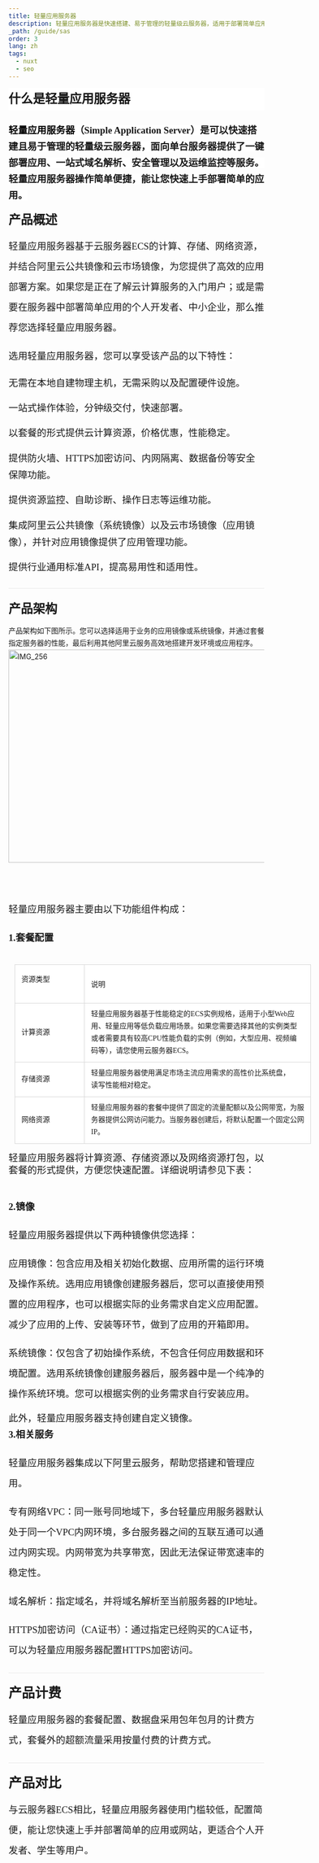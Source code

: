 ```yaml
---
title: 轻量应用服务器
description: 轻量应用服务器是快速搭建、易于管理的轻量级云服务器，适用于部署简单应用。
_path: /guide/sas
order: 3
lang: zh
tags:
  - nuxt
  - seo
---
```


<div>
      <h1
        style="
          margin-top: 0pt;
          margin-bottom: 0pt;
          line-height: 33pt;
          background-color: #ffffff;
        "
      >
        <span
          style="
            font-family: '微软雅黑';
            font-size: 18pt;
            ;
            color: #181818;
            background-color: #ffffff;
          "
          >什么是轻量应用服务器</span
        >
      </h1>
      <div
        style="
          margin-bottom: 12pt;
          clear: both;
        "
      >
        <h2
          style="
            margin-top: 0pt;
            margin-bottom: 0pt;
            line-height: 24pt;
            padding-top: 18pt;
            padding-bottom: 12pt;
          "
        >
          <a
            href="https://www.alibabacloud.com/product/swas"
            target="https://www.alibabacloud.com/help/zh/simple-application-server/product-overview/_blank"
            style="text-decoration: none"
            ><span
              style="
                font-family: '微软雅黑';
                font-size: 14pt;
                ;
                color: #000;
                background-color: #ffffff;
              "
              >轻量应用服务器</span
            ></a
          ><span
            style="
              font-family: '微软雅黑';
              font-size: 14pt;
              ;
              color: #181818;
              background-color: #ffffff;
            "
            >（Simple Application
            Server）是可以快速搭建且易于管理的轻量级云服务器，面向单台服务器提供了一键部署应用、一站式域名解析、安全管理以及运维监控等服务。轻量应用服务器操作简单便捷，能让您快速上手部署简单的应用。</span
          >
        </h2>
        <h2 style="margin-top: 0pt; margin-bottom: 0pt; line-height: 24pt">
          <span
            style="
              font-family: '微软雅黑';
              font-size: 18pt;
              ;
              color: #181818;
            "
            >产品概述</span
          >
        </h2>
      </div>
      <p style="margin-top: 0pt; margin-bottom: 12pt; line-height: 30pt">
        <span
          style="font-family: '微软雅黑'; font-size: 14pt; "
          >轻量应用服务器基于云服务器ECS的计算、存储、网络资源，并结合阿里云公共镜像和云市场镜像，为您提供了高效的应用部署方案。如果您是正在了解云计算服务的入门用户；或是需要在服务器中部署简单应用的个人开发者、中小企业，那么推荐您选择轻量应用服务器。</span
        >
      </p>
      <p style="margin-top: 0pt; margin-bottom: 12pt; line-height: 30pt">
        <span
          style="
            font-family: '微软雅黑';
            font-size: 14pt;
            ;
            color: #181818;
            background-color: #ffffff;
          "
          >选用轻量应用服务器，您可以享受该产品的以下特性：</span
        >
      </p>
      <p style="margin-top: 0pt; margin-bottom: 12pt; line-height: 25pt">
        <span
          style="font-family: '微软雅黑'; font-size: 14pt; "
          >无需在本地自建物理主机，无需采购以及配置硬件设施。</span
        >
      </p>
      <p style="margin-top: 0pt; margin-bottom: 12pt; line-height: 25pt">
        <span
          style="font-family: '微软雅黑'; font-size: 14pt; "
          >一站式操作体验，分钟级交付，快速部署。</span
        >
      </p>
      <p style="margin-top: 0pt; margin-bottom: 12pt; line-height: 25pt">
        <span
          style="font-family: '微软雅黑'; font-size: 14pt; "
          >以套餐的形式提供云计算资源，价格优惠，性能稳定。</span
        >
      </p>
      <p style="margin-top: 0pt; margin-bottom: 12pt; line-height: 25pt">
        <span
          style="font-family: '微软雅黑'; font-size: 14pt; "
          >提供防火墙、HTTPS加密访问、内网隔离、数据备份等安全保障功能。</span
        >
      </p>
      <p style="margin-top: 0pt; margin-bottom: 12pt; line-height: 25pt">
        <span
          style="font-family: '微软雅黑'; font-size: 14pt; "
          >提供资源监控、自助诊断、操作日志等运维功能。</span
        >
      </p>
      <p style="margin-top: 0pt; margin-bottom: 12pt; line-height: 25pt">
        <span
          style="font-family: '微软雅黑'; font-size: 14pt; "
          >集成阿里云公共镜像（系统镜像）以及云市场镜像（应用镜像），并针对应</span
        ><span
          style="font-family: '微软雅黑'; font-size: 14pt; "
          >用镜像提供了应用管理功能。</span
        >
      </p>
      <p style="margin-top: 0pt; margin-bottom: 12pt; line-height: 25pt">
        <span
          style="font-family: '微软雅黑'; font-size: 14pt; "
          >提供行业通用标准API，提高易用性和适用性。</span
        >
      </p>
      <h2
        style="
          margin-top: 18pt;
          margin-bottom: 12pt;
          line-height: 24pt;
          border-top: 0.75pt solid #e9e9e9;
          padding-top: 18pt;
        "
      >
        <span
          style="
            font-family: '微软雅黑';
            font-size: 18pt;
            ;
            color: #181818;
          "
          >产品架构</span
        >
      </h2>
      <p style="margin-top: 0pt; margin-bottom: 12pt; line-height: 18pt">
        <span
          style="font-family: '微软雅黑'; font-size: 10.5pt; "
          >产品架构如下图所示。您可以选择适用于业务的应用镜像或系统镜像，并通过套餐指定服务器的性能，最后利用其他阿里云服务高效地搭建开发环境或应用程序。</span
        ><img
          src="/assets/IMG/guide/sas.png"
          width="562"
          height="419"
          alt="IMG_256"
          style="
            -aw-left-pos: 0pt;
            -aw-rel-hpos: column;
            -aw-rel-vpos: paragraph;
            -aw-top-pos: 0pt;
            -aw-wrap-type: inline;
          "
        />
      </p>
      <p style="margin-top: 0pt; margin-bottom: 12pt; line-height: 30pt">
        <span
          style="font-family: '微软雅黑'; font-size: 14pt; "
          >&#xa0;</span
        >
      </p>
      <p style="margin-top: 0pt; margin-bottom: 12pt; line-height: 30pt">
        <span
          style="font-family: '微软雅黑'; font-size: 14pt; "
          >轻量应用服务器主要由以下功能组件构成：</span
        >
      </p>
      <p style="margin-top: 0pt; margin-bottom: 12pt; line-height: 30pt">
        <span
          style="
            font-family: '微软雅黑';
            font-size: 14pt;
            font-weight: bold;
            ;
            color: #181818;
            background-color: #ffffff;
          "
          >1.套餐配置</span
        >
      </p>
      <table
        cellspacing="0"
        cellpadding="0"
        style="
          width: 906.9pt;
          margin-right: 9pt;
          margin-left: 9pt;
          border-collapse: collapse;
          float: left;
        "
      >
        <tr>
          <td
            style="
              width: 83.5pt;
              border: 0.75pt solid #d8d8d8;
              padding: 7.12pt 9.38pt;
              vertical-align: middle;
              background-color: #ffffff;
            "
          >
            <p style="margin-top: 0pt; margin-bottom: 12pt; line-height: 30pt">
              <span
                style="
                  font-family: '微软雅黑';
                  font-size: 10.5pt;
                  ;
                "
                >资源类型</span
              >
            </p>
          </td>
          <td
            style="
              border: 0.75pt solid #d8d8d8;
              padding: 7.12pt 9.38pt;
              vertical-align: middle;
              background-color: #ffffff;
            "
          >
            <p style="margin-top: 0pt; margin-bottom: 0pt; font-size: 10.5pt">
              <span style="font-family: '微软雅黑'; "
                >说明</span
              >
            </p>
          </td>
        </tr>
        <tr>
          <td
            style="
              width: 83.5pt;
              border: 0.75pt solid #d8d8d8;
              padding: 7.12pt 9.38pt;
              vertical-align: middle;
              background-color: #ffffff;
            "
          >
            <p style="margin-top: 0pt; margin-bottom: 0pt; line-height: 18pt">
              <span
                style="
                  font-family: '微软雅黑';
                  font-size: 10.5pt;
                  ;
                "
                >计算资源</span
              >
            </p>
          </td>
          <td
            style="
              border: 0.75pt solid #d8d8d8;
              padding: 7.12pt 9.38pt;
              vertical-align: middle;
              background-color: #ffffff;
            "
          >
            <p style="margin-top: 0pt; margin-bottom: 0pt; line-height: 18pt">
              <span
                style="
                  font-family: '微软雅黑';
                  font-size: 10.5pt;
                  ;
                "
                >轻量应用服务器基于性能稳定的</span
              ><span
                style="
                  font-family: Calibri;
                  font-size: 10.5pt;
                  ;
                "
                >ECS</span
              ><span
                style="
                  font-family: '微软雅黑';
                  font-size: 10.5pt;
                  ;
                "
                >实例规格，适用于小型</span
              ><span
                style="
                  font-family: Calibri;
                  font-size: 10.5pt;
                  ;
                "
                >Web</span
              ><span
                style="
                  font-family: '微软雅黑';
                  font-size: 10.5pt;
                  ;
                "
                >应</span
              >
            </p>
            <p style="margin-top: 0pt; margin-bottom: 0pt; line-height: 18pt">
              <span
                style="
                  font-family: '微软雅黑';
                  font-size: 10.5pt;
                  ;
                "
                >用、轻量应用等低负载应用场景。如果您需要选择其他的实例类型</span
              >
            </p>
            <p style="margin-top: 0pt; margin-bottom: 0pt; line-height: 18pt">
              <span
                style="
                  font-family: '微软雅黑';
                  font-size: 10.5pt;
                  ;
                "
                >或者需要具有较高</span
              ><span
                style="
                  font-family: Calibri;
                  font-size: 10.5pt;
                  ;
                "
                >CPU</span
              ><span
                style="
                  font-family: '微软雅黑';
                  font-size: 10.5pt;
                  ;
                "
                >性能负载的实例（例如，大型应用、视频编</span
              >
            </p>
            <p style="margin-top: 0pt; margin-bottom: 0pt; line-height: 18pt">
              <span
                style="
                  font-family: '微软雅黑';
                  font-size: 10.5pt;
                  ;
                "
                >码等），请您使用云服务器</span
              ><span
                style="
                  font-family: Calibri;
                  font-size: 10.5pt;
                  ;
                "
                >ECS</span
              ><span
                style="
                  font-family: '微软雅黑';
                  font-size: 10.5pt;
                  ;
                "
                >。</span
              >
            </p>
          </td>
        </tr>
        <tr>
          <td
            style="
              width: 83.5pt;
              border: 0.75pt solid #d8d8d8;
              padding: 7.12pt 9.38pt;
              vertical-align: middle;
              background-color: #ffffff;
            "
          >
            <p style="margin-top: 0pt; margin-bottom: 0pt; line-height: 18pt">
              <span
                style="
                  font-family: '微软雅黑';
                  font-size: 10.5pt;
                  ;
                "
                >存储资源</span
              >
            </p>
          </td>
          <td
            style="
              border: 0.75pt solid #d8d8d8;
              padding: 7.12pt 9.38pt;
              vertical-align: middle;
              background-color: #ffffff;
            "
          >
            <p style="margin-top: 0pt; margin-bottom: 0pt; line-height: 18pt">
              <span
                style="
                  font-family: '微软雅黑';
                  font-size: 10.5pt;
                  ;
                "
                >轻量应用服务器使用满足市场主流应用需求的高性价比系统盘，</span
              >
            </p>
            <p style="margin-top: 0pt; margin-bottom: 0pt; line-height: 18pt">
              <span
                style="
                  font-family: '微软雅黑';
                  font-size: 10.5pt;
                  ;
                "
                >读写性能相对稳定。</span
              >
            </p>
          </td>
        </tr>
        <tr>
          <td
            style="
              width: 83.5pt;
              border: 0.75pt solid #d8d8d8;
              padding: 7.12pt 9.38pt;
              vertical-align: middle;
              background-color: #ffffff;
            "
          >
            <p style="margin-top: 0pt; margin-bottom: 0pt; line-height: 18pt">
              <span
                style="
                  font-family: '微软雅黑';
                  font-size: 10.5pt;
                  ;
                "
                >网络资源</span
              >
            </p>
          </td>
          <td
            style="
              border: 0.75pt solid #d8d8d8;
              padding: 7.12pt 9.38pt;
              vertical-align: middle;
              background-color: #ffffff;
            "
          >
            <p style="margin-top: 0pt; margin-bottom: 0pt; line-height: 18pt">
              <span
                style="
                  font-family: '微软雅黑';
                  font-size: 10.5pt;
                  ;
                "
                >轻量应用服务器的套餐中提供了固定的流量配额以及公网带宽，为服</span
              >
            </p>
            <p style="margin-top: 0pt; margin-bottom: 0pt; line-height: 18pt">
              <span
                style="
                  font-family: '微软雅黑';
                  font-size: 10.5pt;
                  ;
                "
                >务器提供公网访问能力。当服务器创建后，将默认配置一个固定公网</span
              >
            </p>
            <p style="margin-top: 0pt; margin-bottom: 0pt; line-height: 18pt">
              <span
                style="
                  font-family: Calibri;
                  font-size: 10.5pt;
                  ;
                "
                >IP</span
              ><span
                style="
                  font-family: '微软雅黑';
                  font-size: 10.5pt;
                  ;
                "
                >。</span
              >
            </p>
          </td>
        </tr>
      </table>
      <p style="margin-top: 0pt; margin-bottom: 0pt; line-height: 18pt">
        <span
          style="font-family: '微软雅黑'; font-size: 14pt; "
          >轻量应用服务器将计算资源、存储资源以及网络资源打包，以套餐的形式提供，方便您快速配置。详细说明请参见下表：</span
        >
      </p>
      <p style="margin-top: 0pt; margin-bottom: 12pt; line-height: 18pt">
        <span
          style="font-family: Calibri; font-size: 10.5pt; "
          >&#xa0;</span
        >
      </p>
      <p style="margin-top: 0pt; margin-bottom: 12pt; line-height: 30pt">
        <span
          style="
            font-family: '微软雅黑';
            font-size: 14pt;
            font-weight: bold;
            ;
            color: #181818;
            background-color: #ffffff;
          "
          >2.镜像</span
        >
      </p>
      <p style="margin-top: 0pt; margin-bottom: 12pt; line-height: 30pt">
        <span
          style="font-family: '微软雅黑'; font-size: 14pt; "
          >轻量应用服务器提供以下两种镜像供您选择：</span
        >
      </p>
      <p style="margin-top: 0pt; margin-bottom: 12pt; line-height: 30pt">
        <span
          style="font-family: '微软雅黑'; font-size: 14pt; "
          >应用镜像：包含应用及相关初始化数据、应用所需的运行环境及操作系统。选用应用镜像创建服务器后，您可以直接使用预置的应用程序，也可以根据实际的业务需求自定义应用配置。减少了应用的上传、安装等环节，做到了应用的开箱即用。</span
        >
      </p>
      <p style="margin-top: 0pt; margin-bottom: 12pt; line-height: 30pt">
        <span
          style="font-family: '微软雅黑'; font-size: 14pt; "
          >系统镜像：仅包含了初始操作系统，不包含任何应用数据和环境配置。选用系统镜像创建服务器后，服务器中是一个纯净的操作系统环境。您可以根据实例的业务需求自行安装应用。</span
        >
      </p>
      <p style="margin-top: 0pt; margin-bottom: 0pt; line-height: 18pt">
        <span
          style="font-family: '微软雅黑'; font-size: 14pt; "
          >此外，轻量应用服务器支持创建自定义镜像。</span
        >
      </p>
      <p style="margin-top: 0pt; margin-bottom: 12pt; line-height: 30pt">
        <span
          style="
            font-family: '微软雅黑';
            font-size: 14pt;
            font-weight: bold;
            ;
            color: #181818;
            background-color: #ffffff;
          "
          >3.相关服务</span
        >
      </p>
      <p style="margin-top: 0pt; margin-bottom: 12pt; line-height: 30pt">
        <span
          style="font-family: '微软雅黑'; font-size: 14pt; "
          >轻量应用服务器集成以下阿里云服务，帮助您搭建和管理应用。</span
        >
      </p>
      <p style="margin-top: 0pt; margin-bottom: 12pt; line-height: 30pt">
        <span
          style="font-family: '微软雅黑'; font-size: 14pt; "
          >专有网络VPC：同一账号同地域下，多台轻量应用服务器默认处于同一个VPC内网环境，多台服务器之间的互联互通可以通过内网实现。内网带宽为共享带宽，因此无法保证带宽速率的稳定性。</span
        >
      </p>
      <p style="margin-top: 0pt; margin-bottom: 12pt; line-height: 30pt">
        <span
          style="font-family: '微软雅黑'; font-size: 14pt; "
          >域名解析：指定域名，并将域名解析至当前服务器的IP地址。</span
        >
      </p>
      <p style="margin-top: 0pt; margin-bottom: 12pt; line-height: 30pt">
        <span
          style="font-family: '微软雅黑'; font-size: 14pt; "
          >HTTPS加密访问（CA证书）：通过指定已经购买的CA证书，可以为轻量应用服务器配置HTTPS加密访问。</span
        >
      </p>
      <h2
        style="
          margin-top: 18pt;
          margin-bottom: 12pt;
          line-height: 24pt;
          border-top: 0.75pt solid #e9e9e9;
          padding-top: 18pt;
        "
      >
        <span
          style="
            font-family: '微软雅黑';
            font-size: 19.5pt;
            ;
            color: #181818;
          "
          >产品计费</span
        >
      </h2>
      <p style="margin-top: 0pt; margin-bottom: 12pt; line-height: 30pt">
        <span
          style="font-family: '微软雅黑'; font-size: 14pt; "
          >轻</span
        ><span
          style="font-family: '微软雅黑'; font-size: 14pt; "
          >量应用服务器的套餐配置、数据盘采用包年包月的计费方式，套餐外的超额流量采用按量付费的计费方式。</span
        >
      </p>
      <h2
        style="
          margin-top: 18pt;
          margin-bottom: 12pt;
          line-height: 24pt;
          border-top: 0.75pt solid #e9e9e9;
          padding-top: 18pt;
        "
      >
        <span
          style="
            font-family: '微软雅黑';
            font-size: 19.5pt;
            ;
            color: #181818;
          "
          >产品对比</span
        >
      </h2>
      <p style="margin-top: 0pt; margin-bottom: 12pt; line-height: 30pt">
        <span
          style="font-family: '微软雅黑'; font-size: 14pt; "
          >与云服务器ECS相比，轻量应用服务器使用门槛较低，配置简便，能让您快速上手并部署简单的应用或网站，更适合个人开发者、学生等用户。</span
        >
      </p>
    </div>